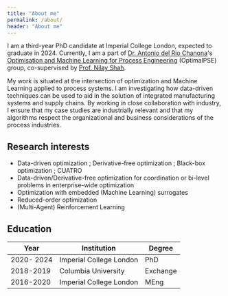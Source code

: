 ```yaml
---
title: "About me"
permalink: /about/
header: "About me"
---
```


I am a third-year PhD candidate at Imperial College London, expected to graduate in 2024.
Currently, I am a part of [Dr. Antonio del Rio Chanona](https://www.imperial.ac.uk/people/a.del-rio-chanona)'s [Optimisation and Machine Learning for Process Engineering](https://www.imperial.ac.uk/optimisation-and-machine-learning-for-process-engineering/about-us/) (OptimalPSE) group, co-supervised by [Prof. Nilay Shah](https://www.imperial.ac.uk/people/n.shah).

My work is situated at the intersection of optimization and Machine Learning applied to process systems. I am investigating how data-driven techniques can be used to aid in the solution of integrated manufacturing systems and supply chains. By working in close collaboration with industry, I ensure that my case studies are industrially relevant and that my algorithms respect the organizational and business considerations of the process industries.

## Research interests

- Data-driven optimization ; Derivative-free optimization ; Black-box optimization ; CUATRO 
- Data-driven/Derivative-free optimization for coordination or bi-level problems in enterprise-wide optimization
- Optimization with embedded (Machine Learning) surrogates
- Reduced-order optimization
- (Multi-Agent) Reinforcement Learning

## Education

| Year       | Institution             | Degree   |
|------------|-------------------------|----------|
| 2020- 2024 | Imperial College London | PhD      |
| 2018-2019  | Columbia  University    | Exchange |
| 2016-2020  | Imperial College London | MEng     |


